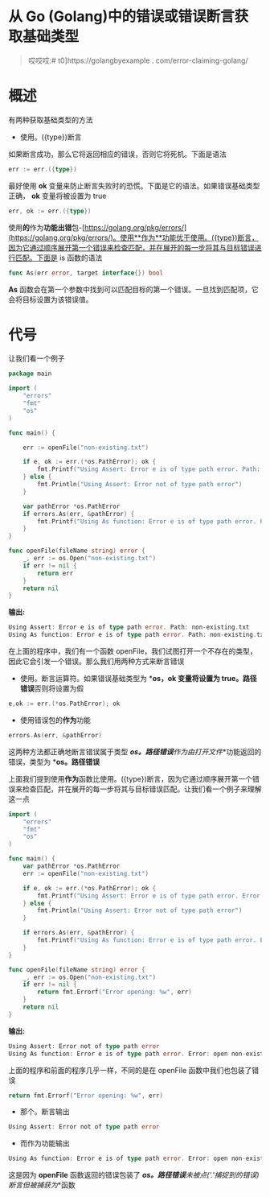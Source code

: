 # 从 Go (Golang)中的错误或错误断言获取基础类型

> 哎哎哎:# t0]https://golangbyexample . com/error-claiming-golang/

# **概述**

有两种获取基础类型的方法

*   使用。({type})断言

如果断言成功，那么它将返回相应的错误，否则它将死机。下面是语法

```go
err := err.({type})
```

最好使用 **ok** 变量来防止断言失败时的恐慌。下面是它的语法。如果错误基础类型正确， **ok** 变量将被设置为 true

```go
err, ok := err.({type})
```

使用**的**作为**功能出错**包-[https://golang.org/pkg/errors/](https://golang.org/pkg/errors/)。使用**作为**功能优于使用。({type})断言，因为它通过顺序展开第一个错误来检查匹配，并在展开的每一步将其与目标错误进行匹配。下面是 is 函数的语法

```go
func As(err error, target interface{}) bool
```

**As** 函数会在第一个参数中找到可以匹配目标的第一个错误。一旦找到匹配项，它会将目标设置为该错误值。

# **代号**

让我们看一个例子

```go
package main

import (
	"errors"
	"fmt"
	"os"
)

func main() {

	err := openFile("non-existing.txt")

	if e, ok := err.(*os.PathError); ok {
		fmt.Printf("Using Assert: Error e is of type path error. Path: %v\n", e.Path)
	} else {
		fmt.Println("Using Assert: Error not of type path error")
	}

	var pathError *os.PathError
	if errors.As(err, &pathError) {
		fmt.Printf("Using As function: Error e is of type path error. Path: %v\n", pathError.Path)
	}
}

func openFile(fileName string) error {
	_, err := os.Open("non-existing.txt")
	if err != nil {
		return err
	}
	return nil
}
```

**输出:**

```go
Using Assert: Error e is of type path error. Path: non-existing.txt
Using As function: Error e is of type path error. Path: non-existing.txt
```

在上面的程序中，我们有一个函数 openFile，我们试图打开一个不存在的类型，因此它会引发一个错误。那么我们用两种方式来断言错误

*   使用。断言运算符。如果错误基础类型为 ***os，ok 变量将设置为 true。路径错误**否则将设置为假

```go
e,ok := err.(*os.PathError); ok
```

*   使用错误包的**作为**功能

```go
errors.As(err, &pathError)
```

这两种方法都正确地断言错误属于类型 ***os。路径错误**作为由**打开文件**功能返回的错误，类型为 ***os。路径错误**

上面我们提到使用**作为**函数比使用。({type})断言，因为它通过顺序展开第一个错误来检查匹配，并在展开的每一步将其与目标错误匹配。让我们看一个例子来理解这一点

```go
import (
	"errors"
	"fmt"
	"os"
)

func main() {
	var pathError *os.PathError
	err := openFile("non-existing.txt")

	if e, ok := err.(*os.PathError); ok {
		fmt.Printf("Using Assert: Error e is of type path error. Error: %v\n", e)
	} else {
		fmt.Println("Using Assert: Error not of type path error")
	}

	if errors.As(err, &pathError) {
		fmt.Printf("Using As function: Error e is of type path error. Error: %v\n", pathError)
	}
}

func openFile(fileName string) error {
	_, err := os.Open("non-existing.txt")
	if err != nil {
		return fmt.Errorf("Error opening: %w", err)
	}
	return nil
}
```

**输出:**

```go
Using Assert: Error not of type path error
Using As function: Error e is of type path error. Error: open non-existing.txt: no such file or directory
```

上面的程序和前面的程序几乎一样，不同的是在 openFile 函数中我们也包装了错误

```go
return fmt.Errorf("Error opening: %w", err)
```

*   那个。断言输出

```go
Using Assert: Error not of type path error
```

*   而作为功能输出

```go
Using As function: Error e is of type path error. Error: open non-existing.txt: no such file or directory
```

这是因为 **openFile** 函数返回的错误包装了 ***os。路径错误**未被点('.'捕捉到的错误)断言但被**捕获为**函数
